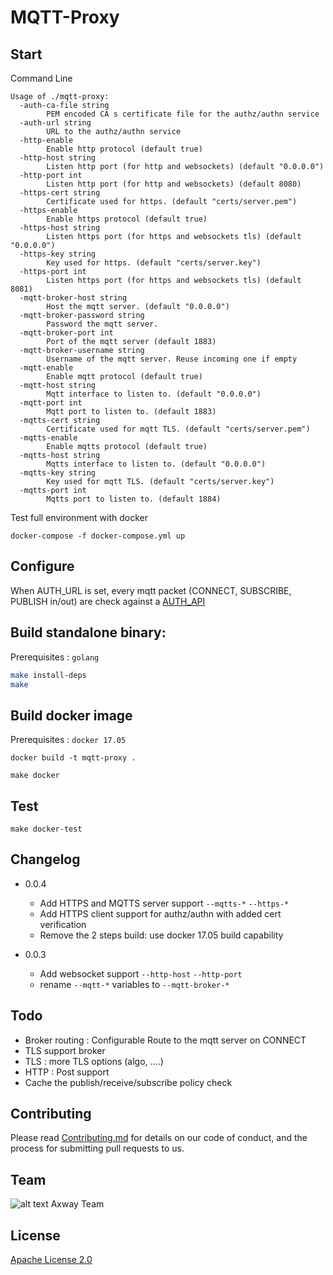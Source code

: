 # MQTT-Proxy

## Start
Command Line
```
Usage of ./mqtt-proxy:
  -auth-ca-file string
    	PEM encoded CA s certificate file for the authz/authn service
  -auth-url string
    	URL to the authz/authn service
  -http-enable
    	Enable http protocol (default true)
  -http-host string
    	Listen http port (for http and websockets) (default "0.0.0.0")
  -http-port int
    	Listen http port (for http and websockets) (default 8080)
  -https-cert string
    	Certificate used for https. (default "certs/server.pem")
  -https-enable
    	Enable https protocol (default true)
  -https-host string
    	Listen https port (for https and websockets tls) (default "0.0.0.0")
  -https-key string
    	Key used for https. (default "certs/server.key")
  -https-port int
    	Listen https port (for https and websockets tls) (default 8081)
  -mqtt-broker-host string
    	Host the mqtt server. (default "0.0.0.0")
  -mqtt-broker-password string
    	Password the mqtt server.
  -mqtt-broker-port int
    	Port of the mqtt server (default 1883)
  -mqtt-broker-username string
    	Username of the mqtt server. Reuse incoming one if empty
  -mqtt-enable
    	Enable mqtt protocol (default true)
  -mqtt-host string
    	Mqtt interface to listen to. (default "0.0.0.0")
  -mqtt-port int
    	Mqtt port to listen to. (default 1883)
  -mqtts-cert string
    	Certificate used for mqtt TLS. (default "certs/server.pem")
  -mqtts-enable
    	Enable mqtts protocol (default true)
  -mqtts-host string
    	Mqtts interface to listen to. (default "0.0.0.0")
  -mqtts-key string
    	Key used for mqtt TLS. (default "certs/server.key")
  -mqtts-port int
    	Mqtts port to listen to. (default 1884)
```

Test full environment with docker
```
docker-compose -f docker-compose.yml up
```

## Configure

When AUTH_URL is set, every mqtt packet (CONNECT, SUBSCRIBE, PUBLISH in/out) are check against a [AUTH_API](./AUTH_API.md)


## Build standalone binary:
Prerequisites : `golang`
```sh
make install-deps
make
```

## Build docker image
Prerequisites : `docker 17.05`

```
docker build -t mqtt-proxy .
```

```
make docker
```

## Test

```
make docker-test
```

## Changelog
- 0.0.4
  - Add HTTPS and MQTTS server support `--mqtts-*` `--https-*`
  - Add HTTPS client support for authz/authn with added cert verification  
  - Remove the 2 steps build: use docker 17.05 build capability

- 0.0.3
  - Add websocket support `--http-host` `--http-port`
  - rename `--mqtt-*` variables to `--mqtt-broker-*`


## Todo
- Broker routing : Configurable Route to the mqtt server on CONNECT
- TLS support broker
- TLS : more TLS options (algo, ....)
- HTTP : Post support
- Cache the publish/receive/subscribe policy check


## Contributing

Please read [Contributing.md](https://github.com/Axway-API-Management-Plus/Common/blob/master/Contributing.md) for details on our code of conduct, and the process for submitting pull requests to us.

## Team

![alt text][Axwaylogo] Axway Team

[Axwaylogo]: https://github.com/Axway-API-Management/Common/blob/master/img/AxwayLogoSmall.png  "Axway logo"


## License
[Apache License 2.0](/LICENSE)
